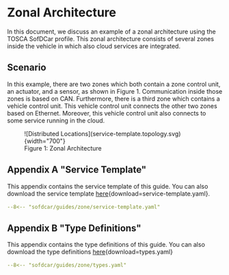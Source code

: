 # Zonal Architecture

In this document, we discuss an example of a zonal architecture using the TOSCA SofDCar profile.
This zonal architecture consists of several zones inside the vehicle in which also cloud services are integrated.

## Scenario

In this example, there are two zones which both contain a zone control unit, an actuator, and a sensor, as shown in Figure 1.
Communication inside those zones is based on CAN.
Furthermore, there is a third zone which contains a vehicle control unit. 
This vehicle control unit connects the other two zones based on Ethernet.
Moreover, this vehicle control unit also connects to some service running in the cloud.

<figure markdown>
  ![Distributed Locations](service-template.topology.svg){width="700"}
  <figcaption>Figure 1: Zonal Architecture</figcaption>
</figure>

## Appendix A "Service Template"

This appendix contains the service template of this guide.
You can also download the service template [here](service-template.yaml){download=service-template.yaml}.

```yaml linenums="1"
--8<-- "sofdcar/guides/zone/service-template.yaml"
```

## Appendix B "Type Definitions"

This appendix contains the type definitions of this guide.
You can also download the type definitions [here](types.yaml){download=types.yaml}

```yaml linenums="1"
--8<-- "sofdcar/guides/zone/types.yaml"
```

